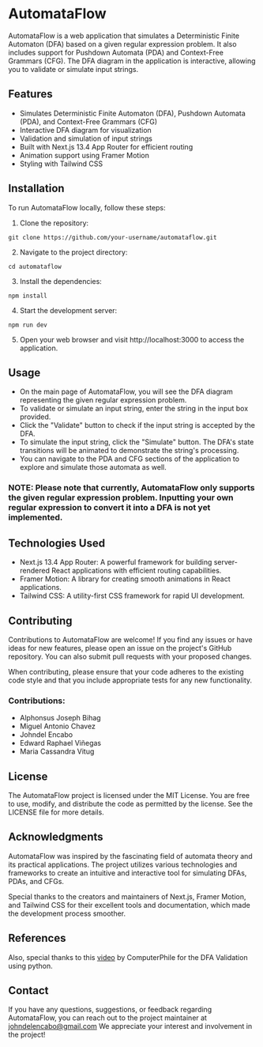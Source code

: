 # AutomataFlow
AutomataFlow is a web application that simulates a Deterministic Finite Automaton (DFA) based on a given regular expression problem. It also includes support for Pushdown Automata (PDA) and Context-Free Grammars (CFG). The DFA diagram in the application is interactive, allowing you to validate or simulate input strings.

## Features
- Simulates Deterministic Finite Automaton (DFA), Pushdown Automata (PDA), and Context-Free Grammars (CFG)
- Interactive DFA diagram for visualization
- Validation and simulation of input strings
- Built with Next.js 13.4 App Router for efficient routing
- Animation support using Framer Motion
- Styling with Tailwind CSS
## Installation
To run AutomataFlow locally, follow these steps:

1. Clone the repository:

```shell
git clone https://github.com/your-username/automataflow.git
```
2. Navigate to the project directory:
```shell
cd automataflow
```
3. Install the dependencies:

```shell
npm install
```
4. Start the development server:

```shell
npm run dev
```
5. Open your web browser and visit http://localhost:3000 to access the application.

## Usage
- On the main page of AutomataFlow, you will see the DFA diagram representing the given regular expression problem.
- To validate or simulate an input string, enter the string in the input box provided.
- Click the "Validate" button to check if the input string is accepted by the DFA.
- To simulate the input string, click the "Simulate" button. The DFA's state transitions will be animated to demonstrate the string's processing.
- You can navigate to the PDA and CFG sections of the application to explore and simulate those automata as well.
### NOTE: Please note that currently, AutomataFlow only supports the given regular expression problem. Inputting your own regular expression to convert it into a DFA is not yet implemented.

## Technologies Used
- Next.js 13.4 App Router: A powerful framework for building server-rendered React applications with efficient routing capabilities.
- Framer Motion: A library for creating smooth animations in React applications.
- Tailwind CSS: A utility-first CSS framework for rapid UI development.
## Contributing
Contributions to AutomataFlow are welcome! If you find any issues or have ideas for new features, please open an issue on the project's GitHub repository. You can also submit pull requests with your proposed changes.

When contributing, please ensure that your code adheres to the existing code style and that you include appropriate tests for any new functionality.

### Contributions:
- Alphonsus Joseph Bihag
- Miguel Antonio Chavez
- Johndel Encabo
- Edward Raphael Viñegas
- Maria Cassandra Vitug

## License
The AutomataFlow project is licensed under the MIT License. You are free to use, modify, and distribute the code as permitted by the license. See the LICENSE file for more details.

## Acknowledgments
AutomataFlow was inspired by the fascinating field of automata theory and its practical applications. The project utilizes various technologies and frameworks to create an intuitive and interactive tool for simulating DFAs, PDAs, and CFGs.

Special thanks to the creators and maintainers of Next.js, Framer Motion, and Tailwind CSS for their excellent tools and documentation, which made the development process smoother.

## References
Also, special thanks to this [video](https://www.youtube.com/watch?v=32bC33nJR3A) by ComputerPhile for the DFA Validation using python.


## Contact
If you have any questions, suggestions, or feedback regarding AutomataFlow, you can reach out to the project maintainer at johndelencabo@gmail.com We appreciate your interest and involvement in the project!